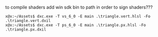  to compile shaders
 add win sdk bin to path in order to sign shaders???

 ```console 
 x@x:~/Assets$ dxc.exe -T vs_6_0 -E main .\triangle.vert.hlsl -Fo .\triangle.vert.dxil
 x@x:~/Assets$ dxc.exe -T ps_6_0 -E main .\triangle.px.hlsl -Fo .\triangle.px.dxil
 ```
